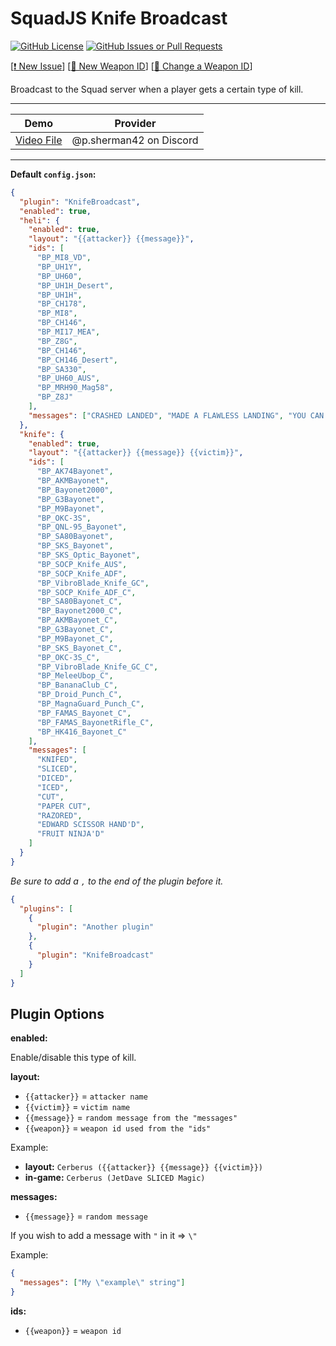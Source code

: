 # SquadJS Knife Broadcast

[![GitHub License](https://img.shields.io/github/license/magicoflolis/SquadJS-Knife-Broadcast?style=flat-square)](https://github.com/magicoflolis/SquadJS-Knife-Broadcast/blob/main/LICENSE)
[![GitHub Issues or Pull Requests](https://img.shields.io/github/issues/magicoflolis/SquadJS-Knife-Broadcast?style=flat-square)](https://github.com/magicoflolis/SquadJS-Knife-Broadcast/issues)

[[❗ New Issue](https://github.com/magicoflolis/SquadJS-Knife-Broadcast/issues/new/choose)]
[[🔫 New Weapon ID](https://github.com/magicoflolis/SquadJS-Knife-Broadcast/issues/new?assignees=&labels=new-weapon-id%F0%9F%94%AB&projects=&template=03_new-weapon-id.yml&title=%5Bnew-id%5D%3A+)]
[[🔫 Change a Weapon ID](https://github.com/magicoflolis/SquadJS-Knife-Broadcast/issues/new?assignees=&labels=change-weapon-id%F0%9F%94%AB&projects=&template=04_change-weapon-id.yml&title=%5Bchange-id%5D%3A+)]

Broadcast to the Squad server when a player gets a certain type of kill.

---

|                    Demo                     |        Provider         |
| :-----------------------------------------: | :---------------------: |
| [Video File](./assets/How_to_make_tuli.mp4) | @p.sherman42 on Discord |

---

**Default `config.json`:**

```json
{
  "plugin": "KnifeBroadcast",
  "enabled": true,
  "heli": {
    "enabled": true,
    "layout": "{{attacker}} {{message}}",
    "ids": [
      "BP_MI8_VD",
      "BP_UH1Y",
      "BP_UH60",
      "BP_UH1H_Desert",
      "BP_UH1H",
      "BP_CH178",
      "BP_MI8",
      "BP_CH146",
      "BP_MI17_MEA",
      "BP_Z8G",
      "BP_CH146",
      "BP_CH146_Desert",
      "BP_SA330",
      "BP_UH60_AUS",
      "BP_MRH90_Mag58",
      "BP_Z8J"
    ],
    "messages": ["CRASHED LANDED", "MADE A FLAWLESS LANDING", "YOU CAN'T PARK THERE"]
  },
  "knife": {
    "enabled": true,
    "layout": "{{attacker}} {{message}} {{victim}}",
    "ids": [
      "BP_AK74Bayonet",
      "BP_AKMBayonet",
      "BP_Bayonet2000",
      "BP_G3Bayonet",
      "BP_M9Bayonet",
      "BP_OKC-3S",
      "BP_QNL-95_Bayonet",
      "BP_SA80Bayonet",
      "BP_SKS_Bayonet",
      "BP_SKS_Optic_Bayonet",
      "BP_SOCP_Knife_AUS",
      "BP_SOCP_Knife_ADF",
      "BP_VibroBlade_Knife_GC",
      "BP_SOCP_Knife_ADF_C",
      "BP_SA80Bayonet_C",
      "BP_Bayonet2000_C",
      "BP_AKMBayonet_C",
      "BP_G3Bayonet_C",
      "BP_M9Bayonet_C",
      "BP_SKS_Bayonet_C",
      "BP_OKC-3S_C",
      "BP_VibroBlade_Knife_GC_C",
      "BP_MeleeUbop_C",
      "BP_BananaClub_C",
      "BP_Droid_Punch_C",
      "BP_MagnaGuard_Punch_C",
      "BP_FAMAS_Bayonet_C",
      "BP_FAMAS_BayonetRifle_C",
      "BP_HK416_Bayonet_C"
    ],
    "messages": [
      "KNIFED",
      "SLICED",
      "DICED",
      "ICED",
      "CUT",
      "PAPER CUT",
      "RAZORED",
      "EDWARD SCISSOR HAND'D",
      "FRUIT NINJA'D"
    ]
  }
}
```

_Be sure to add a `,` to the end of the plugin before it._

```json
{
  "plugins": [
    {
      "plugin": "Another plugin"
    },
    {
      "plugin": "KnifeBroadcast"
    }
  ]
}
```

## Plugin Options

**enabled:**

Enable/disable this type of kill.

**layout:**

- `{{attacker}}` = `attacker name`
- `{{victim}}` = `victim name`
- `{{message}}` = `random message from the "messages"`
- `{{weapon}}` = `weapon id used from the "ids"`

Example:

- **layout:** `Cerberus ({{attacker}} {{message}} {{victim}})`
- **in-game:** `Cerberus (JetDave SLICED Magic)`

**messages:**

- `{{message}}` = `random message`

If you wish to add a message with `"` in it => `\"`

Example:

```json
{
  "messages": ["My \"example\" string"]
}
```

**ids:**

- `{{weapon}}` = `weapon id`
